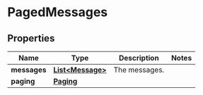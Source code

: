 # PagedMessages

## Properties
Name | Type | Description | Notes
------------ | ------------- | ------------- | -------------
**messages** | [**List&lt;Message&gt;**](Message.md) | The messages. | 
**paging** | [**Paging**](Paging.md) |  | 
